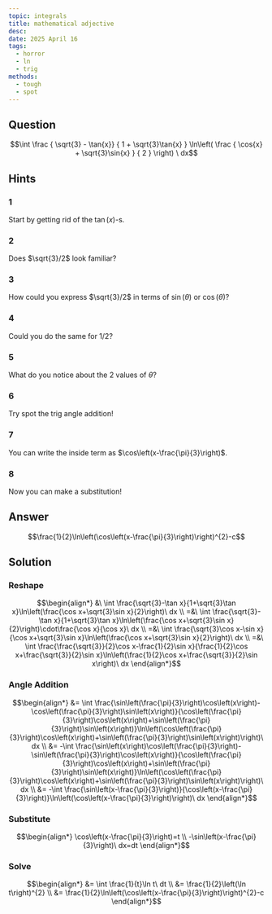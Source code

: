 ```yaml
---
topic: integrals
title: mathematical adjective
desc: 
date: 2025 April 16
tags:
  - horror
  - ln
  - trig
methods:
  - tough
  - spot
---
```



## Question
```math
\int
  \frac
    { \sqrt{3} - \tan{x}}
    { 1 + \sqrt{3}\tan{x} }
  \ln\left(
    \frac
      { \cos{x} + \sqrt{3}\sin{x} }
      { 2 }
  \right)
\ dx
```


## Hints

### 1
Start by getting rid of the $\tan(x)$-s.

### 2
Does $\sqrt{3}/2$ look familiar?

### 3
How could you express $\sqrt{3}/2$ in terms of $\sin(\theta)$ or $\cos(\theta)$?

### 4
Could you do the same for $1/2$?

### 5
What do you notice about the 2 values of $\theta$?

### 6
Try spot the trig angle addition!

### 7
You can write the inside term as $\cos\left(x-\frac{\pi}{3}\right)$.

### 8
Now you can make a substitution!


## Answer
```math
\frac{1}{2}\ln\left(\cos\left(x-\frac{\pi}{3}\right)\right)^{2}-c
```


## Solution

### Reshape
```math
\begin{align*}
  &\ \int \frac{\sqrt{3}-\tan x}{1+\sqrt{3}\tan x}\ln\left(\frac{\cos x+\sqrt{3}\sin x}{2}\right)\ dx
  \\ =&\ \int \frac{\sqrt{3}-\tan x}{1+\sqrt{3}\tan x}\ln\left(\frac{\cos x+\sqrt{3}\sin x}{2}\right)\cdot\frac{\cos x}{\cos x}\ dx
  \\ =&\ \int \frac{\sqrt{3}\cos x-\sin x}{\cos x+\sqrt{3}\sin x}\ln\left(\frac{\cos x+\sqrt{3}\sin x}{2}\right)\ dx
  \\ =&\ \int \frac{\frac{\sqrt{3}}{2}\cos x-\frac{1}{2}\sin x}{\frac{1}{2}\cos x+\frac{\sqrt{3}}{2}\sin x}\ln\left(\frac{1}{2}\cos x+\frac{\sqrt{3}}{2}\sin x\right)\ dx
\end{align*}
```

### Angle Addition
```math
\begin{align*}
  &= \int \frac{\sin\left(\frac{\pi}{3}\right)\cos\left(x\right)-\cos\left(\frac{\pi}{3}\right)\sin\left(x\right)}{\cos\left(\frac{\pi}{3}\right)\cos\left(x\right)+\sin\left(\frac{\pi}{3}\right)\sin\left(x\right)}\ln\left(\cos\left(\frac{\pi}{3}\right)\cos\left(x\right)+\sin\left(\frac{\pi}{3}\right)\sin\left(x\right)\right)\ dx
  \\ &= -\int \frac{\sin\left(x\right)\cos\left(\frac{\pi}{3}\right)-\sin\left(\frac{\pi}{3}\right)\cos\left(x\right)}{\cos\left(\frac{\pi}{3}\right)\cos\left(x\right)+\sin\left(\frac{\pi}{3}\right)\sin\left(x\right)}\ln\left(\cos\left(\frac{\pi}{3}\right)\cos\left(x\right)+\sin\left(\frac{\pi}{3}\right)\sin\left(x\right)\right)\ dx
  \\ &= -\int \frac{\sin\left(x-\frac{\pi}{3}\right)}{\cos\left(x-\frac{\pi}{3}\right)}\ln\left(\cos\left(x-\frac{\pi}{3}\right)\right)\ dx
\end{align*}
```

### Substitute
```math
\begin{align*}
  \cos\left(x-\frac{\pi}{3}\right)=t
  \\ -\sin\left(x-\frac{\pi}{3}\right)\ dx=dt
\end{align*}
```

### Solve
```math
\begin{align*}
  &= \int \frac{1}{t}\ln t\ dt
  \\ &= \frac{1}{2}\left(\ln t\right)^{2}
  \\ &= \frac{1}{2}\ln\left(\cos\left(x-\frac{\pi}{3}\right)\right)^{2}-c
\end{align*}
```
